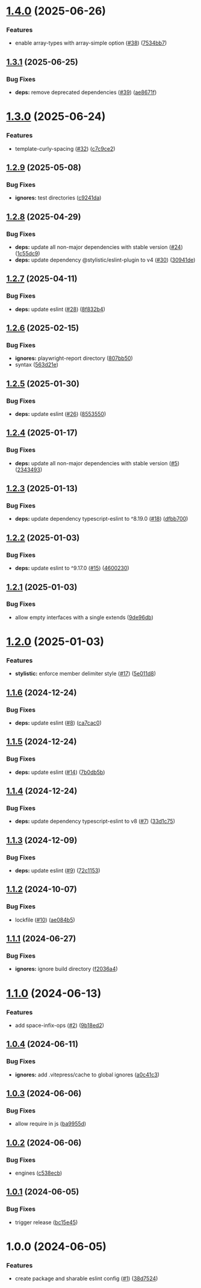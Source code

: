 # [1.4.0](https://github.com/Kong/eslint-config-kong-ui/compare/v1.3.1...v1.4.0) (2025-06-26)


### Features

* enable array-types with array-simple option ([#38](https://github.com/Kong/eslint-config-kong-ui/issues/38)) ([7534bb7](https://github.com/Kong/eslint-config-kong-ui/commit/7534bb7dda6eb9b1d6f80fa7d1904c441889e4f9))

## [1.3.1](https://github.com/Kong/eslint-config-kong-ui/compare/v1.3.0...v1.3.1) (2025-06-25)


### Bug Fixes

* **deps:** remove deprecated dependencies ([#39](https://github.com/Kong/eslint-config-kong-ui/issues/39)) ([ae8671f](https://github.com/Kong/eslint-config-kong-ui/commit/ae8671ffa10e016ae1f70ed93a00a131f03e1e53))

# [1.3.0](https://github.com/Kong/eslint-config-kong-ui/compare/v1.2.9...v1.3.0) (2025-06-24)


### Features

* template-curly-spacing ([#32](https://github.com/Kong/eslint-config-kong-ui/issues/32)) ([c7c9ce2](https://github.com/Kong/eslint-config-kong-ui/commit/c7c9ce2726d76b66e89aaa5283f19d93a83c1cf0))

## [1.2.9](https://github.com/Kong/eslint-config-kong-ui/compare/v1.2.8...v1.2.9) (2025-05-08)


### Bug Fixes

* **ignores:** test directories ([c9241da](https://github.com/Kong/eslint-config-kong-ui/commit/c9241dac8c49425a98cb671db9711f799442d981))

## [1.2.8](https://github.com/Kong/eslint-config-kong-ui/compare/v1.2.7...v1.2.8) (2025-04-29)


### Bug Fixes

* **deps:** update all non-major dependencies with stable version ([#24](https://github.com/Kong/eslint-config-kong-ui/issues/24)) ([1c55dc9](https://github.com/Kong/eslint-config-kong-ui/commit/1c55dc9793e14b97321402c8e08b26a29dd1eee9))
* **deps:** update dependency @stylistic/eslint-plugin to v4 ([#30](https://github.com/Kong/eslint-config-kong-ui/issues/30)) ([30941de](https://github.com/Kong/eslint-config-kong-ui/commit/30941de3a07eef1addc734148aeea91e23a54b41))

## [1.2.7](https://github.com/Kong/eslint-config-kong-ui/compare/v1.2.6...v1.2.7) (2025-04-11)


### Bug Fixes

* **deps:** update eslint ([#28](https://github.com/Kong/eslint-config-kong-ui/issues/28)) ([8f832b4](https://github.com/Kong/eslint-config-kong-ui/commit/8f832b49704374c788866bb8de40cbe53d15db0f))

## [1.2.6](https://github.com/Kong/eslint-config-kong-ui/compare/v1.2.5...v1.2.6) (2025-02-15)


### Bug Fixes

* **ignores:** playwright-report directory ([807bb50](https://github.com/Kong/eslint-config-kong-ui/commit/807bb50eb5695ea6eae64e6a58cc972b50e8cc06))
* syntax ([563d21e](https://github.com/Kong/eslint-config-kong-ui/commit/563d21eafb67f31ef828194448d8860e6490ec3e))

## [1.2.5](https://github.com/Kong/eslint-config-kong-ui/compare/v1.2.4...v1.2.5) (2025-01-30)


### Bug Fixes

* **deps:** update eslint ([#26](https://github.com/Kong/eslint-config-kong-ui/issues/26)) ([8553550](https://github.com/Kong/eslint-config-kong-ui/commit/8553550788ba509a95b6bf048fead677aa5bf2ab))

## [1.2.4](https://github.com/Kong/eslint-config-kong-ui/compare/v1.2.3...v1.2.4) (2025-01-17)


### Bug Fixes

* **deps:** update all non-major dependencies with stable version ([#5](https://github.com/Kong/eslint-config-kong-ui/issues/5)) ([2343493](https://github.com/Kong/eslint-config-kong-ui/commit/2343493369ef81f1078847c4110ddf98b698a5c4))

## [1.2.3](https://github.com/Kong/eslint-config-kong-ui/compare/v1.2.2...v1.2.3) (2025-01-13)


### Bug Fixes

* **deps:** update dependency typescript-eslint to ^8.19.0 ([#18](https://github.com/Kong/eslint-config-kong-ui/issues/18)) ([dfbb700](https://github.com/Kong/eslint-config-kong-ui/commit/dfbb700619793ba4844cc5e328bae84550c86cd4))

## [1.2.2](https://github.com/Kong/eslint-config-kong-ui/compare/v1.2.1...v1.2.2) (2025-01-03)


### Bug Fixes

* **deps:** update eslint to ^9.17.0 ([#15](https://github.com/Kong/eslint-config-kong-ui/issues/15)) ([4600230](https://github.com/Kong/eslint-config-kong-ui/commit/4600230f645ab03a3dfceed07e30d2eea43a0ede))

## [1.2.1](https://github.com/Kong/eslint-config-kong-ui/compare/v1.2.0...v1.2.1) (2025-01-03)


### Bug Fixes

* allow empty interfaces with a single extends ([9de96db](https://github.com/Kong/eslint-config-kong-ui/commit/9de96db46565290d602a38c1e5a1e66d48edcf22))

# [1.2.0](https://github.com/Kong/eslint-config-kong-ui/compare/v1.1.6...v1.2.0) (2025-01-03)


### Features

* **stylistic:** enforce member delimiter style ([#17](https://github.com/Kong/eslint-config-kong-ui/issues/17)) ([5e011d8](https://github.com/Kong/eslint-config-kong-ui/commit/5e011d8194836a8e0f048481e5b215635482ab75))

## [1.1.6](https://github.com/Kong/eslint-config-kong-ui/compare/v1.1.5...v1.1.6) (2024-12-24)


### Bug Fixes

* **deps:** update eslint ([#8](https://github.com/Kong/eslint-config-kong-ui/issues/8)) ([ca7cac0](https://github.com/Kong/eslint-config-kong-ui/commit/ca7cac0d4e40999ba78af956f9555f5f25324e88))

## [1.1.5](https://github.com/Kong/eslint-config-kong-ui/compare/v1.1.4...v1.1.5) (2024-12-24)


### Bug Fixes

* **deps:** update eslint ([#14](https://github.com/Kong/eslint-config-kong-ui/issues/14)) ([7b0db5b](https://github.com/Kong/eslint-config-kong-ui/commit/7b0db5b40a3dc91f86d1ac435ea5a77fc82991da))

## [1.1.4](https://github.com/Kong/eslint-config-kong-ui/compare/v1.1.3...v1.1.4) (2024-12-24)


### Bug Fixes

* **deps:** update dependency typescript-eslint to v8 ([#7](https://github.com/Kong/eslint-config-kong-ui/issues/7)) ([33d1c75](https://github.com/Kong/eslint-config-kong-ui/commit/33d1c75ef20194345cc24693e804a98d33327489))

## [1.1.3](https://github.com/Kong/eslint-config-kong-ui/compare/v1.1.2...v1.1.3) (2024-12-09)


### Bug Fixes

* **deps:** update eslint ([#9](https://github.com/Kong/eslint-config-kong-ui/issues/9)) ([72c1153](https://github.com/Kong/eslint-config-kong-ui/commit/72c1153bfee25d98904befb4151289af48324e9e))

## [1.1.2](https://github.com/Kong/eslint-config-kong-ui/compare/v1.1.1...v1.1.2) (2024-10-07)


### Bug Fixes

* lockfile ([#10](https://github.com/Kong/eslint-config-kong-ui/issues/10)) ([ae084b5](https://github.com/Kong/eslint-config-kong-ui/commit/ae084b592761abd7c768507720fca74b8218ddc2))

## [1.1.1](https://github.com/Kong/eslint-config-kong-ui/compare/v1.1.0...v1.1.1) (2024-06-27)


### Bug Fixes

* **ignores:** ignore build directory ([f2036a4](https://github.com/Kong/eslint-config-kong-ui/commit/f2036a49e9e5c7555869e0b9d1e63b7962aca869))

# [1.1.0](https://github.com/Kong/eslint-config-kong-ui/compare/v1.0.4...v1.1.0) (2024-06-13)


### Features

* add space-infix-ops ([#2](https://github.com/Kong/eslint-config-kong-ui/issues/2)) ([9b18ed2](https://github.com/Kong/eslint-config-kong-ui/commit/9b18ed2f13a3733c49eb4bc5b86efdbb3cb20679))

## [1.0.4](https://github.com/Kong/eslint-config-kong-ui/compare/v1.0.3...v1.0.4) (2024-06-11)


### Bug Fixes

* **ignores:** add .vitepress/cache to global ignores ([a0c41c3](https://github.com/Kong/eslint-config-kong-ui/commit/a0c41c356bd97e26c5d1a117910739266e41d945))

## [1.0.3](https://github.com/Kong/eslint-config-kong-ui/compare/v1.0.2...v1.0.3) (2024-06-06)


### Bug Fixes

* allow require in js ([ba9955d](https://github.com/Kong/eslint-config-kong-ui/commit/ba9955d43fbd55996d8f918e82ad016b45e7f411))

## [1.0.2](https://github.com/Kong/eslint-config-kong-ui/compare/v1.0.1...v1.0.2) (2024-06-06)


### Bug Fixes

* engines ([c538ecb](https://github.com/Kong/eslint-config-kong-ui/commit/c538ecb33407ae3a18b541ea73f71f65e278d5e6))

## [1.0.1](https://github.com/Kong/eslint-config-kong-ui/compare/v1.0.0...v1.0.1) (2024-06-05)


### Bug Fixes

* trigger release ([bc15e45](https://github.com/Kong/eslint-config-kong-ui/commit/bc15e45a2232e1a547bef71a81592914570b06de))

# 1.0.0 (2024-06-05)


### Features

* create package and sharable eslint config ([#1](https://github.com/Kong/eslint-config-kong-ui/issues/1)) ([38d7524](https://github.com/Kong/eslint-config-kong-ui/commit/38d7524d6674a8410cc8b2194c3180952a26098d))
